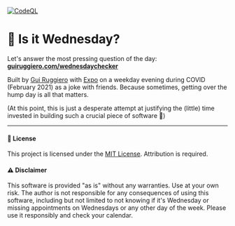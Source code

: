 [![CodeQL](https://github.com/guiruggiero/guibot/actions/workflows/github-code-scanning/codeql/badge.svg)](https://github.com/guiruggiero/guibot/actions/workflows/github-code-scanning/codeql)

# 🤔 Is it Wednesday?

Let's answer the most pressing question of the day: **[guiruggiero.com/wednesdaychecker](https://guiruggiero.com/wednesdaychecker?utm_source=github&utm_medium=wednesdaychecker)**

Built by [Gui Ruggiero](https://guiruggiero.com/?utm_source=github&utm_medium=wednesdaychecker) with [Expo](https://github.com/expo/expo) on a weekday evening during COVID (February 2021) as a joke with friends. Because sometimes, getting over the hump day is all that matters.

(At this point, this is just a desperate attempt at justifying the (little) time invested in building such a crucial piece of software 🤪)

---

#### 📄 License

This project is licensed under the [MIT License](LICENSE). Attribution is required.

#### ⚠️ Disclaimer

This software is provided "as is" without any warranties. Use at your own risk. The author is not responsible for any consequences of using this software, including but not limited to not knowing if it's Wednesday or missing appointments on Wednesdays or any other day of the week. Please use it responsibly and check your calendar.
